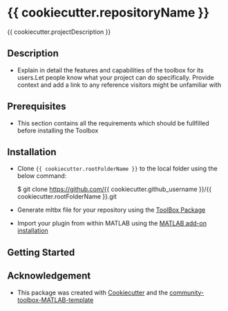 # {{ cookiecutter.repositoryName }} 
 

{{ cookiecutter.projectDescription }} 

 
 

## Description 

* Explain in detail the features and capabilities of the toolbox for its users.Let people know what your project can do specifically. Provide context and add a link to any reference visitors might be unfamiliar with 

 
 

## Prerequisites 

* This section contains all the requirements which should be fullfilled before installing the Toolbox 

 
 

## Installation 

* Clone `{{ cookiecutter.rootFolderName }}` to the local folder using the below command: 

 
 

    $ git clone https://github.com/{{ cookiecutter.github_username }}/{{ cookiecutter.rootFolderName }}.git 

     

* Generate mltbx file for your repository using the [ToolBox Package][5] 

* Import your plugin from within MATLAB using the [MATLAB add-on installation][4] 

 
 
 

## Getting Started 


## Acknowledgement 

* This package was created with [Cookiecutter](https://github.com/cookiecutter) and the [community-toolbox-MATLAB-template](https://github.com/mathworks/community-toolbox-MATLAB-template) 

 
 

[4]: https://in.mathworks.com/help/matlab/ref/matlab.addons.install.html 

[5]: https://in.mathworks.com/help/matlab/matlab_prog/create-and-share-custom-matlab-toolboxes.html 
